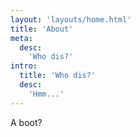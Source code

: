 ```yaml
---
layout: 'layouts/home.html'
title: 'About'
meta:
  desc:
    'Who dis?'
intro:
  title: 'Who dis?'
  desc:
    'Hmm...'
---
```


A boot?